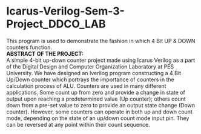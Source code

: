 # Icarus-Verilog-Sem-3-Project_DDCO_LAB
This program is used to demonstrate the fashion in which 4 Bit UP & DOWN counters function.
<br />**ABSTRACT OF THE PROJECT:**<br />
A simple 4-bit up-down counter project made using Icarus 
Verilog as a part of the Digital Design and Computer 
Organization Laboratory at PES University.
We have designed an Iverilog program constructing a 4 Bit 
Up/Down counter which portrays the importance of counters in 
the calculation process of ALU. 
Counters are used in many different applications. Some count 
up from zero and provide a change in state of output upon 
reaching a predetermined value (Up counter); others count 
down from a pre-set value to zero to provide an output state 
change (Down counter).
However, some counters can operate in both up and down 
count mode, depending on the state of an up/down count mode 
input pin. They can be reversed at any point within their count 
sequence.
